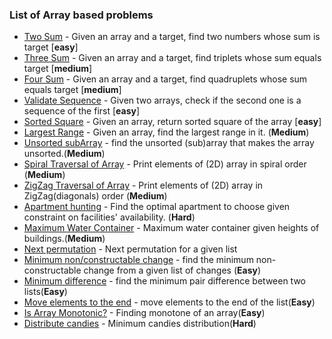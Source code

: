 ### List of Array based problems

- [Two Sum](TwoSum/README.md) - Given an array and a target, find two numbers whose sum is target [**easy**]
- [Three Sum](ThreeSum/README.md) - Given an array and a target, find triplets whose sum equals target [**medium**]
- [Four Sum](FourSum/README.md) - Given an array and a target, find quadruplets whose sum equals target [**medium**]
- [Validate Sequence](ValidateSequence/README.md) - Given two arrays, check if the second one is a sequence of the first [**easy**]
- [Sorted Square](SortedSquareArray/README.md) - Given an array, return sorted square of the array [**easy**]
- [Largest Range](LargestRange/README.md) - Given an array, find the largest range in it. (**Medium**)
- [Unsorted subArray](ShortestUnsortedArray/README.md) - find the unsorted (sub)array that makes the array unsorted.(**Medium**)
- [Spiral Traversal of Array](SpiralTraversal/README.md) - Print elements of (2D) array in spiral order (**Medium**)
- [ZigZag Traversal of Array](ZigZagTraversal/README.md) - Print elements of (2D) array in ZigZag(diagonals) order (**Medium**)
- [Apartment hunting](ApartmentHunting/README.md) - Find the optimal apartment to choose given constraint on facilities' availability. (**Hard**)
- [Maximum Water Container](MaxWaterContainer/README.md) - Maximum water container given heights of buildings.(**Medium**)
- [Next permutation](NextPermutation/README.md) - Next permutation for a given list
- [Minimum non/constructable change](minNonConstructible/README.md) - find the minimum non-constructable change from a given list of changes (**Easy**)
- [Minimum difference](minDifference/README.md) - find the minimum pair difference between two lists(**Easy**)
- [Move elements to the end](moveElementsEnd/README.md) - move elements to the end of the list(**Easy**)
- [Is Array Monotonic?](Monotonic/README.md) - Finding monotone of an array(**Easy**)
- [Distribute candies](minRewards/README.md) - Minimum candies distribution(**Hard**)


